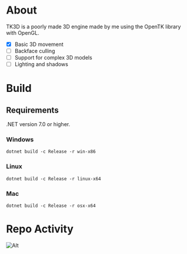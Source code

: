 # About
TK3D is a poorly made 3D engine made by me using the OpenTK library with OpenGL.
- [x] Basic 3D movement
- [ ] Backface culling 
- [ ] Support for complex 3D models
- [ ] Lighting and shadows

# Build
## Requirements
.NET version 7.0 or higher.
### Windows
```
dotnet build -c Release -r win-x86
```
### Linux
```
dotnet build -c Release -r linux-x64
```
### Mac
```
dotnet build -c Release -r osx-x64
```
# Repo Activity
![Alt](https://repobeats.axiom.co/api/embed/b36a513b9b170dcdca2e0f1fde26a80e1ee7b517.svg "Repobeats analytics image")

